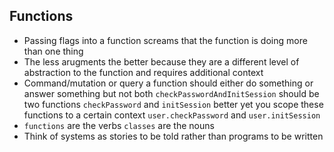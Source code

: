 ## Functions
* Passing flags into a function screams that the function is doing more than one thing 
* The less arugments the better because they are a different level of abstraction to the function and requires additional context 
* Command/mutation or query a function should either do something or answer something but not both `checkPasswordAndInitSession` should be two functions `checkPassword` and `initSession` better yet you scope these functions to a certain context `user.checkPassword` and `user.initSession`
* `functions` are the verbs `classes` are the nouns
* Think of systems as stories to be told rather than programs to be written
